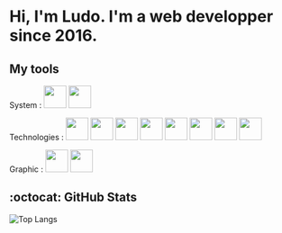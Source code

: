 # Hi, I'm Ludo. I'm a web developper since 2016.

## My tools

System
: <img src="https://cdn.jsdelivr.net/gh/devicons/devicon/icons/linux/linux-original.svg" width="40"/> 
<img src="https://cdn.jsdelivr.net/gh/devicons/devicon/icons/windows8/windows8-original.svg" width="40"/>


<link rel="stylesheet" href="https://cdn.jsdelivr.net/gh/devicons/devicon@v2.15.1/devicon.min.css">
<i class="devicon-django-plain"></i>
          
          
Technologies
: <img src="https://cdn.jsdelivr.net/gh/devicons/devicon/icons/html5/html5-original.svg" width="40"/> 
  <img src="https://cdn.jsdelivr.net/gh/devicons/devicon/icons/css3/css3-original.svg" width="40"/> 
  <img src="https://cdn.jsdelivr.net/gh/devicons/devicon/icons/sass/sass-original.svg" width="40"/> 
  <img src="https://cdn.jsdelivr.net/gh/devicons/devicon/icons/javascript/javascript-original.svg" width="40"/> 
  <img src="https://cdn.jsdelivr.net/gh/devicons/devicon/icons/php/php-original.svg" width="40"/> 
  <img src="https://cdn.jsdelivr.net/gh/devicons/devicon/icons/mysql/mysql-original-wordmark.svg" width="40"/> 
  <img src="https://cdn.jsdelivr.net/gh/devicons/devicon/icons/python/python-original.svg" width="40"/> 
  <img src="https://cdn.jsdelivr.net/gh/devicons/devicon/icons/django/django-plain.svg" width="40"/>
  
Graphic
: <img src="https://cdn.jsdelivr.net/gh/devicons/devicon/icons/inkscape/inkscape-original.svg" width="40"/> 
  <img src="https://cdn.jsdelivr.net/gh/devicons/devicon/icons/gimp/gimp-original.svg" width="40"/>




## :octocat: GitHub Stats

![Top Langs](https://github-readme-stats.vercel.app/api/top-langs/?username=Ludo-Boa&langs_count=10&theme=tokyonight)









 



 

 

 

